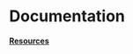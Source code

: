 # Documentation

[**Resources**](https://github.com/jacquietran/golden_cheetah_analysis/blob/master/docs/resources.md)